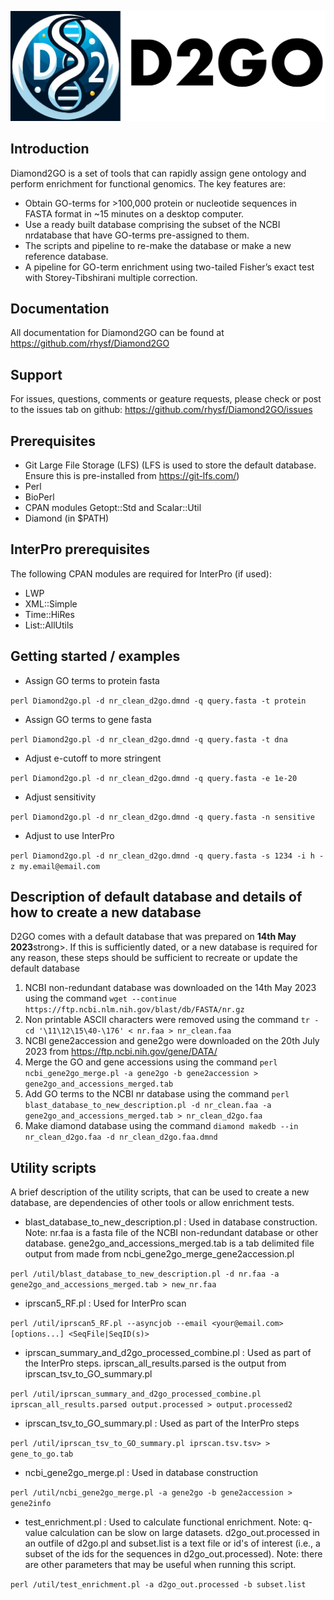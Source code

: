 
![D2GO](https://github.com/rhysf/Diamond2GO/blob/main/resources/logo.png?raw=true)

## Introduction

Diamond2GO is a set of tools that can rapidly assign gene ontology and perform
enrichment for functional genomics. The key features are:

* Obtain GO-terms for >100,000 protein or nucleotide sequences in FASTA format in ~15 minutes on a desktop computer.
* Use a ready built database comprising the subset of the NCBI nrdatabase that have GO-terms pre-assigned to them.
* The scripts and pipeline to re-make the database or make a new reference database.
* A pipeline for GO-term enrichment using two-tailed Fisher’s exact test with Storey-Tibshirani multiple correction.

## Documentation

All documentation for Diamond2GO can be found at https://github.com/rhysf/Diamond2GO

## Support

For issues, questions, comments or geature requests, please check or post to the issues tab on github: https://github.com/rhysf/Diamond2GO/issues


## Prerequisites

* Git Large File Storage (LFS) (LFS is used to store the default database. Ensure this is pre-installed from https://git-lfs.com/)
* Perl
* BioPerl
* CPAN modules Getopt::Std and Scalar::Util
* Diamond (in $PATH)

## InterPro prerequisites

The following CPAN modules are required for InterPro (if used):

* LWP
* XML::Simple
* Time::HiRes
* List::AllUtils

## Getting started / examples

* Assign GO terms to protein fasta

``perl Diamond2go.pl -d nr_clean_d2go.dmnd -q query.fasta -t protein``

* Assign GO terms to gene fasta 

``perl Diamond2go.pl -d nr_clean_d2go.dmnd -q query.fasta -t dna``

* Adjust e-cutoff to more stringent

``perl Diamond2go.pl -d nr_clean_d2go.dmnd -q query.fasta -e 1e-20``

* Adjust sensitivity

``perl Diamond2go.pl -d nr_clean_d2go.dmnd -q query.fasta -n sensitive``

* Adjust to use InterPro

``perl Diamond2go.pl -d nr_clean_d2go.dmnd -q query.fasta -s 1234 -i h -z my.email@email.com``

## Description of default database and details of how to create a new database

D2GO comes with a default database that was prepared on <strong>14th May 2023</strong>strong>. If this is sufficiently dated, or a new database is required for any reason, these steps should be sufficient to recreate or update the default database

1. NCBI non-redundant database was downloaded on the 14th May 2023 using the command ``wget --continue https://ftp.ncbi.nlm.nih.gov/blast/db/FASTA/nr.gz``
2. Non printable ASCII characters were removed using the command ``tr -cd '\11\12\15\40-\176' < nr.faa > nr_clean.faa``
3. NCBI gene2accession and gene2go were downloaded on the 20th July 2023 from https://ftp.ncbi.nih.gov/gene/DATA/
4. Merge the GO and gene accessions using the command ``perl ncbi_gene2go_merge.pl -a gene2go -b gene2accession > gene2go_and_accessions_merged.tab``
5. Add GO terms to the NCBI nr database using the command ``perl blast_database_to_new_description.pl -d nr_clean.faa -a gene2go_and_accessions_merged.tab > nr_clean_d2go.faa``
6. Make diamond database using the command ``diamond makedb --in nr_clean_d2go.faa -d nr_clean_d2go.faa.dmnd``

## Utility scripts

A brief description of the utility scripts, that can be used to create a new database, are dependencies of other tools or allow enrichment tests.

* blast_database_to_new_description.pl : Used in database construction. Note: nr.faa is a fasta file of the NCBI non-redundant database or other database. gene2go_and_accessions_merged.tab is a tab delimited file output from made from ncbi_gene2go_merge_gene2accession.pl

``perl /util/blast_database_to_new_description.pl -d nr.faa -a gene2go_and_accessions_merged.tab > new_nr.faa``

* iprscan5_RF.pl : Used for InterPro scan

``perl /util/iprscan5_RF.pl --asyncjob --email <your@email.com> [options...] <SeqFile|SeqID(s)>``

* iprscan_summary_and_d2go_processed_combine.pl : Used as part of the InterPro steps. iprscan_all_results.parsed is the output from iprscan_tsv_to_GO_summary.pl

``perl /util/iprscan_summary_and_d2go_processed_combine.pl iprscan_all_results.parsed output.processed > output.processed2``

* iprscan_tsv_to_GO_summary.pl : Used as part of the InterPro steps

``perl /util/iprscan_tsv_to_GO_summary.pl iprscan.tsv.tsv> > gene_to_go.tab``

* ncbi_gene2go_merge.pl : Used in database construction

``perl /util/ncbi_gene2go_merge.pl -a gene2go -b gene2accession > gene2info``

* test_enrichment.pl : Used to calculate functional enrichment. Note: q-value calculation can be slow on large datasets. d2go_out.processed in an outfile of d2go.pl and subset.list is a text file or id's of interest (i.e., a subset of the ids for the sequences in d2go_out.processed). Note: there are other parameters that may be useful when running this script.

``perl /util/test_enrichment.pl -a d2go_out.processed -b subset.list``